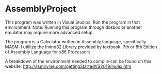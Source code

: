 # AssemblyProject
This program was written in Visual Studios. 
Run the program in that environment.
Note: Running this program through dosbox or another emulator
may require more advanced setup. 

The program is a Calculator written in Assembly language, 
specifically MASM. 
I utilitze the Irvine32 Library provided by textbook:
7th or 8th Edition of Assembly Language for x86 Processors

A breakdown of the environment needed to 
compile can be found on this website:
http://asmirvine.com/gettingStartedVS2019/index.htm

